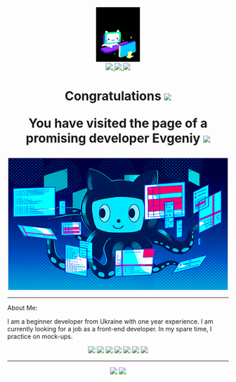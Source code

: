<div id="header" align="center">
    <img src="img/logo.gif" width="100"/>
</div>

<div id="badges" align="center">    
    <a href="https://www.facebook.com/profile.php?id=100014753138268">
    <img src="https://img.shields.io/badge/Facebook-blue?logo=facebook&logoColor=white&style=flate">    
    </a>
    <a href="https://www.chernyafop@gmail.com">
        <img src="https://img.shields.io/badge/Gmail-D14836?style=for-the-badge&logo=gmail&logoColor=white&style=flate">    
        </a>
    <img src="https://gpvc.arturio.dev/chernyaeugene">
</div>

<h1>
    <p align='center'>Congratulations
    <img src="https://images.crystalcomments.com/1/607165227e878a4371.gif" width="30"/></p>
    <p align='center'>You have visited the page of a promising developer Evgeniy
    <img src="https://media.giphy.com/media/hvRJCLFzcasrR4ia7z/giphy.gif" width="30"/></p>
</h1>
<div align="center">
    <img src="img/github-wallpaper.png" width="500" height="300">
</div>

___

About Me:
<p>I am a beginner developer from Ukraine with one year experience. I am currently looking for a job as a front-end developer. In my spare time, I practice on mock-ups.</p>
<div id="skills" align="center">
    <img src="https://img.shields.io/badge/HTML5-E34F26?style=for-the-badge&logo=html5&logoColor=white&style=flate"/>
    <img src="https://img.shields.io/badge/CSS3-1572B6?style=for-the-badge&logo=css3&logoColor=white&style=flate"/>
    <img src="https://img.shields.io/badge/Sass-CC6699?style=for-the-badge&logo=sass&logoColor=white&style=flate"/>
    <img src="https://img.shields.io/badge/JavaScript-F7DF1E?style=for-the-badge&logo=javascript&logoColor=black&style=flate"/>
    <img src="https://img.shields.io/badge/adobe%20xd-purple?style=for-the-badge&logo=adobe%20xd&logoColor=white&style=flate"/>
    <img src="https://img.shields.io/badge/adobe%20photoshop-%2331A8FF.svg?style=for-the-badge&logo=adobe%20photoshop&logoColor=white&style=flate"/>
     <img src="https://img.shields.io/badge/Figma-F24E1E?style=for-the-badge&logo=figma&logoColor=white&style=flate"/>
</div>

___

<p align='center'>
<a href="https://github-readme-stats.vercel.app/api?username=chernyaeugene&show_icons=true&count_private=true">
<img src="https://github-readme-stats.vercel.app/api?username=chernyaeugene&show_icons=true&count_private=true" height=110/></a>
<a href="https://github.com/chernyaeugene/github-readme-stats">
<img height=110 src="https://github-readme-stats.vercel.app/api/top-langs/?username=chernyaeugene&layout=compact"/></a></p>
